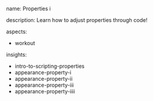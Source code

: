 name: Properties i

description: Learn how to adjust properties through code!

aspects:
- workout

insights:
- intro-to-scripting-properties
- appearance-property-i
- appearance-property-ii
- appearance-property-iii
- appearance-property-iiii